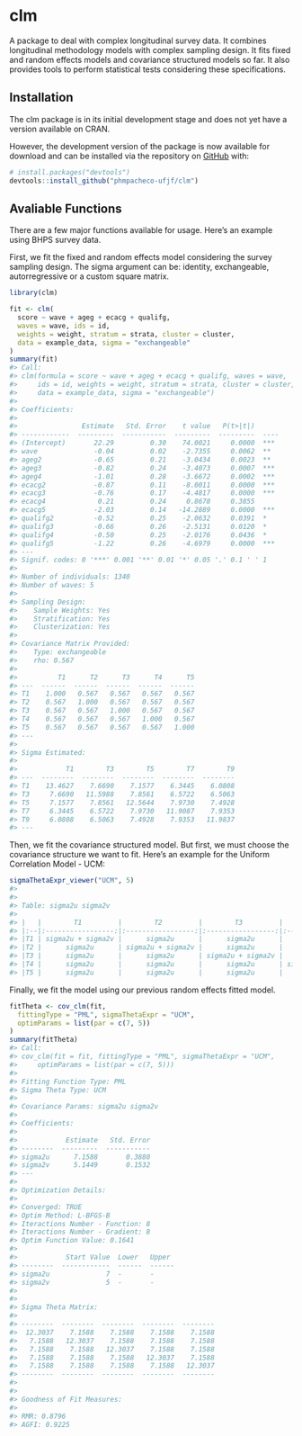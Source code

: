 
# clm

A package to deal with complex longitudinal survey data. It combines
longitudinal methodology models with complex sampling design. It fits
fixed and random effects models and covariance structured models so far.
It also provides tools to perform statistical tests considering these
specifications.

## Installation

The clm package is in its initial development stage and does not yet
have a version available on CRAN.

However, the development version of the package is now available for
download and can be installed via the repository on
[GitHub](https://github.com/) with:

``` r
# install.packages("devtools")
devtools::install_github("phmpacheco-ufjf/clm")
```

## Avaliable Functions

There are a few major functions available for usage. Here’s an example
using BHPS survey data.

First, we fit the fixed and random effects model considering the survey
sampling design. The sigma argument can be: identity, exchangeable,
autorregressive or a custom square matrix.

``` r
library(clm)

fit <- clm(
  score ~ wave + ageg + ecacg + qualifg,
  waves = wave, ids = id,
  weights = weight, stratum = strata, cluster = cluster,
  data = example_data, sigma = "exchangeable"
)
summary(fit)
#> Call:
#> clm(formula = score ~ wave + ageg + ecacg + qualifg, waves = wave, 
#>     ids = id, weights = weight, stratum = strata, cluster = cluster, 
#>     data = example_data, sigma = "exchangeable")
#> 
#> Coefficients:
#> 
#>                Estimate   Std. Error    t value   P(t>|t|)      
#> ------------  ---------  -----------  ---------  ---------  ----
#> (Intercept)       22.29         0.30    74.0021     0.0000  *** 
#> wave              -0.04         0.02    -2.7355     0.0062  **  
#> ageg2             -0.65         0.21    -3.0434     0.0023  **  
#> ageg3             -0.82         0.24    -3.4073     0.0007  *** 
#> ageg4             -1.01         0.28    -3.6672     0.0002  *** 
#> ecacg2            -0.87         0.11    -8.0011     0.0000  *** 
#> ecacg3            -0.76         0.17    -4.4817     0.0000  *** 
#> ecacg4             0.21         0.24     0.8678     0.3855      
#> ecacg5            -2.03         0.14   -14.2889     0.0000  *** 
#> qualifg2          -0.52         0.25    -2.0632     0.0391  *   
#> qualifg3          -0.66         0.26    -2.5131     0.0120  *   
#> qualifg4          -0.50         0.25    -2.0176     0.0436  *   
#> qualifg5          -1.22         0.26    -4.6979     0.0000  *** 
#> ---
#> Signif. codes: 0 '***' 0.001 '**' 0.01 '*' 0.05 '.' 0.1 ' ' 1
#> 
#> Number of individuals: 1340 
#> Number of waves: 5 
#> 
#> Sampling Design:
#>    Sample Weights: Yes
#>    Stratification: Yes
#>    Clusterization: Yes
#> 
#> Covariance Matrix Provided:
#>    Type: exchangeable
#>    rho: 0.567
#> 
#>          T1      T2      T3      T4      T5
#> ---  ------  ------  ------  ------  ------
#> T1    1.000   0.567   0.567   0.567   0.567
#> T2    0.567   1.000   0.567   0.567   0.567
#> T3    0.567   0.567   1.000   0.567   0.567
#> T4    0.567   0.567   0.567   1.000   0.567
#> T5    0.567   0.567   0.567   0.567   1.000
#> ---
#> 
#> Sigma Estimated:
#> 
#>            T1        T3        T5        T7        T9
#> ---  --------  --------  --------  --------  --------
#> T1    13.4627    7.6690    7.1577    6.3445    6.0808
#> T3     7.6690   11.5988    7.8561    6.5722    6.5063
#> T5     7.1577    7.8561   12.5644    7.9730    7.4928
#> T7     6.3445    6.5722    7.9730   11.9087    7.9353
#> T9     6.0808    6.5063    7.4928    7.9353   11.9837
#> ---
```

Then, we fit the covariance structured model. But first, we must choose
the covariance structure we want to fit. Here’s an example for the
Uniform Correlation Model - UCM:

``` r
sigmaThetaExpr_viewer("UCM", 5)
#> 
#> 
#> Table: sigma2u sigma2v
#> 
#> |   |        T1         |        T2         |        T3         |        T4         |        T5         |
#> |:--|:-----------------:|:-----------------:|:-----------------:|:-----------------:|:-----------------:|
#> |T1 | sigma2u + sigma2v |      sigma2u      |      sigma2u      |      sigma2u      |      sigma2u      |
#> |T2 |      sigma2u      | sigma2u + sigma2v |      sigma2u      |      sigma2u      |      sigma2u      |
#> |T3 |      sigma2u      |      sigma2u      | sigma2u + sigma2v |      sigma2u      |      sigma2u      |
#> |T4 |      sigma2u      |      sigma2u      |      sigma2u      | sigma2u + sigma2v |      sigma2u      |
#> |T5 |      sigma2u      |      sigma2u      |      sigma2u      |      sigma2u      | sigma2u + sigma2v |
```

Finally, we fit the model using our previous random effects fitted
model.

``` r
fitTheta <- cov_clm(fit,
  fittingType = "PML", sigmaThetaExpr = "UCM",
  optimParams = list(par = c(7, 5))
)
summary(fitTheta)
#> Call:
#> cov_clm(fit = fit, fittingType = "PML", sigmaThetaExpr = "UCM", 
#>     optimParams = list(par = c(7, 5)))
#> 
#> Fitting Function Type: PML
#> Sigma Theta Type: UCM
#> 
#> Covariance Params: sigma2u sigma2v
#> 
#> Coefficients:
#> 
#>            Estimate   Std. Error
#> --------  ---------  -----------
#> sigma2u      7.1588       0.3880
#> sigma2v      5.1449       0.1532
#> ---
#> 
#> Optimization Details:
#> 
#> Converged: TRUE
#> Optim Method: L-BFGS-B
#> Iteractions Number - Function: 8
#> Iteractions Number - Gradient: 8
#> Optim Function Value: 0.1641
#> 
#>            Start Value  Lower   Upper 
#> --------  ------------  ------  ------
#> sigma2u              7  -       -     
#> sigma2v              5  -       -     
#> 
#> 
#> Sigma Theta Matrix:
#> 
#> --------  --------  --------  --------  --------
#>  12.3037    7.1588    7.1588    7.1588    7.1588
#>   7.1588   12.3037    7.1588    7.1588    7.1588
#>   7.1588    7.1588   12.3037    7.1588    7.1588
#>   7.1588    7.1588    7.1588   12.3037    7.1588
#>   7.1588    7.1588    7.1588    7.1588   12.3037
#> --------  --------  --------  --------  --------
#> 
#> 
#> Goodness of Fit Measures:
#> 
#> RMR: 0.8796
#> AGFI: 0.9225
```
